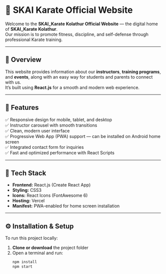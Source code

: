 # 🥋 SKAI Karate Official Website

Welcome to the **SKAI_Karate Kolathur Official Website** — the digital home of **SKAI_Karate Kolathur**.  
Our mission is to promote fitness, discipline, and self-defense through professional Karate training.

---

## 🌟 Overview

This website provides information about our **instructors**, **training programs**, and **events**, along with an easy way for students and parents to connect with us.  
It’s built using **React.js** for a smooth and modern web experience.

---

## 🚀 Features

✅ Responsive design for mobile, tablet, and desktop  
✅ Instructor carousel with smooth transitions  
✅ Clean, modern user interface  
✅ Progressive Web App (PWA) support — can be installed on Android home screen  
✅ Integrated contact form for inquiries  
✅ Fast and optimized performance with React Scripts  

---

## 🧠 Tech Stack

- **Frontend:** React.js (Create React App)  
- **Styling:** CSS3  
- **Icons:** React Icons (FontAwesome 6)  
- **Hosting:** Vercel  
- **Manifest:** PWA-enabled for home screen installation  

---

## ⚙️ Installation & Setup

To run this project locally:

1. **Clone or download** the project folder  
2. Open a terminal and run:
   ```bash
   npm install
   npm start
